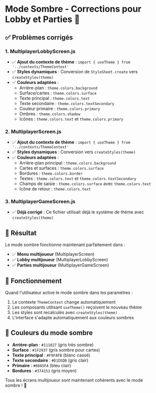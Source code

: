 # Mode Sombre - Corrections pour Lobby et Parties 🌙

## ✅ Problèmes corrigés

### 1. MultiplayerLobbyScreen.js
- ✅ **Ajout du contexte de thème** : `import { useTheme } from '../contexts/ThemeContext'`
- ✅ **Styles dynamiques** : Conversion de `StyleSheet.create` vers `createStyles(theme)`
- ✅ **Couleurs adaptées** :
  - Arrière-plan : `theme.colors.background`
  - Surface/cartes : `theme.colors.surface`
  - Texte principal : `theme.colors.text`
  - Texte secondaire : `theme.colors.textSecondary`
  - Couleur primaire : `theme.colors.primary`
  - Ombres : `theme.colors.shadow`
  - Icônes : `theme.colors.text` et `theme.colors.primary`

### 2. MultiplayerScreen.js
- ✅ **Ajout du contexte de thème** : `import { useTheme } from '../contexts/ThemeContext'`
- ✅ **Styles dynamiques** : Conversion vers `createStyles(theme)`
- ✅ **Couleurs adaptées** :
  - Arrière-plan principal : `theme.colors.background`
  - Cartes et surfaces : `theme.colors.surface`
  - Bordures : `theme.colors.border`
  - Textes : `theme.colors.text` et `theme.colors.textSecondary`
  - Champs de saisie : `theme.colors.surface` avec `theme.colors.text`
  - Icône de retour : `theme.colors.text`

### 3. MultiplayerGameScreen.js
- ✅ **Déjà corrigé** : Ce fichier utilisait déjà le système de thème avec `createStyles(theme)`

## 🎨 Résultat

Le mode sombre fonctionne maintenant parfaitement dans :
- ✅ **Menu multijoueur** (MultiplayerScreen)
- ✅ **Lobby multijoueur** (MultiplayerLobbyScreen)  
- ✅ **Parties multijoueur** (MultiplayerGameScreen)

## 🔄 Fonctionnement

Quand l'utilisateur active le mode sombre dans les paramètres :
1. Le contexte `ThemeContext` change automatiquement
2. Les composants utilisant `useTheme()` reçoivent le nouveau thème
3. Les styles sont recalculés avec `createStyles(theme)`
4. L'interface s'adapte automatiquement aux couleurs sombres

## 🌙 Couleurs du mode sombre

- **Arrière-plan** : `#111827` (gris très sombre)
- **Surface** : `#1F2937` (gris sombre pour cartes)
- **Texte principal** : `#F9FAFB` (blanc cassé)
- **Texte secondaire** : `#D1D5DB` (gris clair)
- **Primaire** : `#60A5FA` (bleu clair)
- **Bordures** : `#374151` (gris moyen)

Tous les écrans multijoueur sont maintenant cohérents avec le mode sombre ! 🎉
